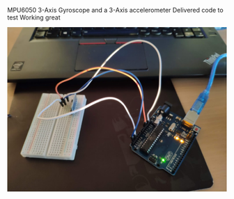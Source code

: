 MPU6050  3-Axis Gyroscope and a 3-Axis accelerometer
Delivered code to test
Working great

![Test](photo3.jpg?raw=true)
